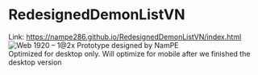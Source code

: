 # RedesignedDemonListVN
Link: https://nampe286.github.io/RedesignedDemonListVN/index.html<br>
![Web 1920 – 1@2x](https://user-images.githubusercontent.com/71075654/144734871-a90e1461-b79b-4e36-8ae0-652e4dda5e85.png)
Prototype designed by NamPE<br>
Optimized for desktop only. Will optimize for mobile after we finished the desktop version
